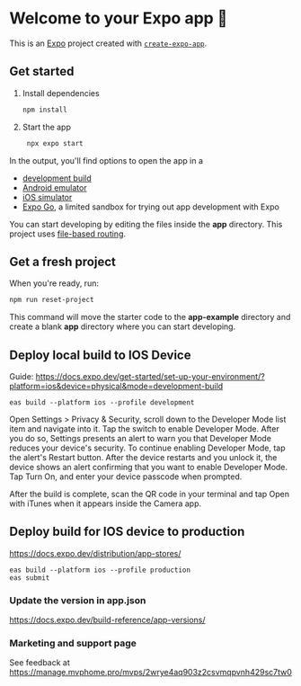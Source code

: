 # Welcome to your Expo app 👋

This is an [Expo](https://expo.dev) project created with [`create-expo-app`](https://www.npmjs.com/package/create-expo-app).

## Get started

1. Install dependencies

   ```bash
   npm install
   ```

2. Start the app

   ```bash
    npx expo start
   ```

In the output, you'll find options to open the app in a

- [development build](https://docs.expo.dev/develop/development-builds/introduction/)
- [Android emulator](https://docs.expo.dev/workflow/android-studio-emulator/)
- [iOS simulator](https://docs.expo.dev/workflow/ios-simulator/)
- [Expo Go](https://expo.dev/go), a limited sandbox for trying out app development with Expo

You can start developing by editing the files inside the **app** directory. This project uses [file-based routing](https://docs.expo.dev/router/introduction).

## Get a fresh project

When you're ready, run:

```bash
npm run reset-project
```

This command will move the starter code to the **app-example** directory and create a blank **app** directory where you can start developing.

## Deploy local build to IOS Device
Guide: https://docs.expo.dev/get-started/set-up-your-environment/?platform=ios&device=physical&mode=development-build

```
eas build --platform ios --profile development
```

Open Settings > Privacy & Security, scroll down to the Developer Mode list item and navigate into it.
Tap the switch to enable Developer Mode. After you do so, Settings presents an alert to warn you that Developer Mode reduces your device's security. To continue enabling Developer Mode, tap the alert's Restart button.
After the device restarts and you unlock it, the device shows an alert confirming that you want to enable Developer Mode. Tap Turn On, and enter your device passcode when prompted.

After the build is complete, scan the QR code in your terminal and tap Open with iTunes when it appears inside the Camera app.

## Deploy build for IOS device to production
https://docs.expo.dev/distribution/app-stores/

```
eas build --platform ios --profile production
eas submit
```

### Update the version in app.json
https://docs.expo.dev/build-reference/app-versions/

### Marketing and support page
See feedback at https://manage.mvphome.pro/mvps/2wrye4aq903z2csvmqpvnh429sc7tw0